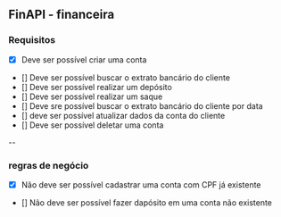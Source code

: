 ## FinAPI - financeira

### Requisitos

- [x] Deve ser possível criar uma conta 
- [] Deve ser possível buscar o extrato bancário do cliente 
- [] Deve ser possível realizar um depósito
- [] Deve ser possível realizar um saque
- [] Deve sre possível buscar o extrato bancário do cliente por data
- [] deve ser possível atualizar dados da conta do cliente
- [] Deve ser possível deletar uma conta

-- 
### regras de negócio

- [x] Não deve ser possível cadastrar uma conta com CPF já existente
- [] Não deve ser possível fazer dapósito em uma conta não existente